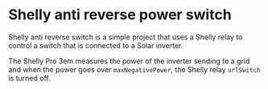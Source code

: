 # Shelly anti reverse power switch

Shelly anti reverse switch is a simple project that uses a Shelly relay to control a switch that is connected to a Solar inverter.

The Shelly Pro 3em measures the power of the inverter sending to a grid and when the power goes over `maxNegativePower`, the Shelly relay `urlSwitch` is turned off.
